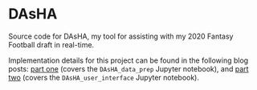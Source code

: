 # DAsHA

Source code for DAsHA, my tool for assisting with my 2020 Fantasy Football draft in real-time.  

Implementation details for this project can be found in the following blog posts: [part one](https://dylanamartin.com/2020/11/13/building-a-fantasy-football-draft-assistance-algorithm-part-1.html) (covers the `DAsHA_data_prep` Jupyter notebook), and [part two](https://dylanamartin.com/2020/11/19/building-a-fantasy-football-draft-assistance-algorithm-part-2.html) (covers the `DAsHA_user_interface` Jupyter notebook).
